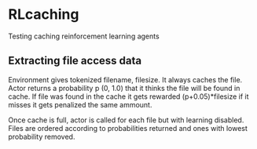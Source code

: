 # RLcaching
Testing caching reinforcement learning agents

## Extracting file access data


Environment gives tokenized filename, filesize. It always caches the file. 
Actor returns a probability p (0, 1.0) that it thinks the file will be found in cache.
If file was found in the cache it gets rewarded (p+0.05)*filesize if it misses it gets penalized the same ammount. 

Once cache is full, actor is called for each file but with learning disabled. Files are ordered according to probabilities returned and ones with lowest probability removed.

